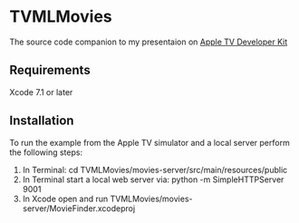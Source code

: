 # TVMLMovies
The source code companion to my presentaion on [Apple TV Developer Kit](http://bit.ly/apple-tv)

## Requirements 
Xcode 7.1 or later

## Installation
To run the example from the Apple TV simulator and a local server perform the following steps:
1. In Terminal: cd TVMLMovies/movies-server/src/main/resources/public
2. In Terminal start a local web server via: python -m SimpleHTTPServer 9001
3. In Xcode open and run TVMLMovies/movies-server/MovieFinder.xcodeproj
